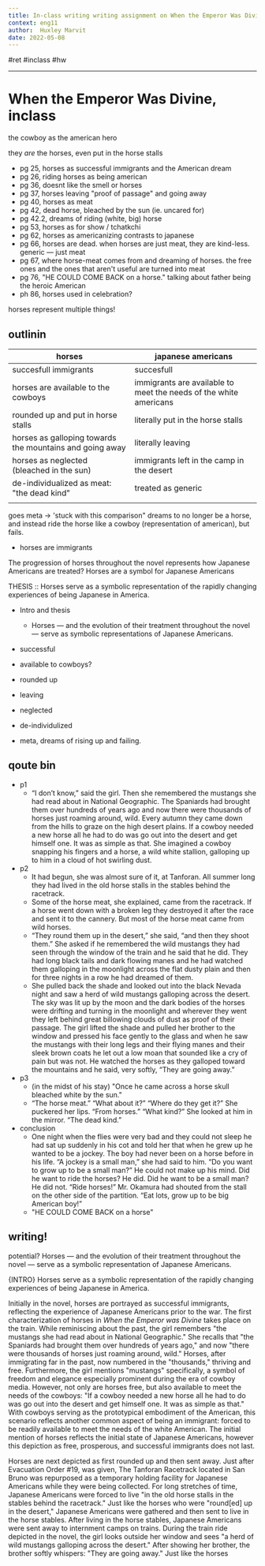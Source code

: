 ```yaml
---
title: In-class writing writing assignment on When the Emperor Was Divine
context: eng11
author:  Huxley Marvit
date: 2022-05-08
---
```


#ret
#inclass #hw 

***

# When the Emperor Was Divine, inclass
the cowboy as the american hero

they *are* the horses, even put in the horse stalls


- pg 25, horses as successful immigrants and the American dream
- pg 26, riding horses as being american
- pg 36, doesnt like the smell or horses
- pg 37, horses leaving "proof of passage" and going away
- pg 40, horses as meat
- pg 42, dead horse, bleached by the sun (ie. uncared for)
- pg 42.2, dreams of riding (white, big) horse
- pg 53, horses as for show / tchatkchi
- pg 62, horses as americanizing contrasts to japanese
- pg 66, horses are dead. when horses are just meat, they are kind-less. generic — just meat
- pg 67, where horse-meat comes from and dreaming of horses. the free ones and the ones that aren't useful are turned into meat
- pg 76, "HE COULD COME BACK on a horse." talking about father being the heroic American
- ph 86, horses used in celebration?

horses represent multiple things!

## outlinin

| horses                                                   | japanese americans                                                |
| -------------------------------------------------------- | ----------------------------------------------------------------- |
| succesfull immigrants                                    | succesfull                                                        |
| horses are available to the cowboys                      | immigrants are available to meet the needs of the white americans |
| rounded up and put in horse stalls                       | literally put in the horse stalls                                 |
| horses as galloping towards the mountains and going away | literally leaving                                                 |
| horses as neglected (bleached in the sun)                | immigrants left in the camp in the desert                         |
| de-individualized as meat: "the dead kind"               | treated as generic                                                |
|                                                          |                                                                   |

goes meta → 'stuck with this comparison"
dreams to no longer be a horse, and instead ride the horse like a cowboy (representation of american), but fails.

- horses are immigrants

The progression of horses throughout the novel represents how Japanese Americans are treated?
Horses are a symbol for Japanese Americans

THESIS :: Horses serve as a symbolic representation of the rapidly changing experiences of being Japanese in America.


- Intro and thesis
	- Horses — and the evolution of their treatment throughout the novel — serve as symbolic representations of Japanese Americans.

- successful
- available to cowboys?

- rounded up 
- leaving

- neglected
- de-individulized

- meta, dreams of rising up and failing.


## qoute bin

- p1 
	- “I don’t know,” said the girl. Then she remembered the mustangs she had read about in National Geographic. The Spaniards had brought them over hundreds of years ago and now there were thousands of horses just roaming around, wild. Every autumn they came down from the hills to graze on the high desert plains. If a cowboy needed a new horse all he had to do was go out into the desert and get himself one. It was as simple as that. She imagined a cowboy snapping his fingers and a horse, a wild white stallion, galloping up to him in a cloud of hot swirling dust.
- p2 
	- It had begun, she was almost sure of it, at Tanforan. All summer long they had lived in the old horse stalls in the stables behind the racetrack.
	- Some of the horse meat, she explained, came from the racetrack. If a horse went down with a broken leg they destroyed it after the race and sent it to the cannery. But most of the horse meat came from wild horses.
	-  “They round them up in the desert,” she said, “and then they shoot them.” She asked if he remembered the wild mustangs they had seen through the window of the train and he said that he did. They had long black tails and dark flowing manes and he had watched them galloping in the moonlight across the flat dusty plain and then for three nights in a row he had dreamed of them.
	-  She pulled back the shade and looked out into the black Nevada night and saw a herd of wild mustangs galloping across the desert. The sky was lit up by the moon and the dark bodies of the horses were drifting and turning in the moonlight and wherever they went they left behind great billowing clouds of dust as proof of their passage. The girl lifted the shade and pulled her brother to the window and pressed his face gently to the glass and when he saw the mustangs with their long legs and their flying manes and their sleek brown coats he let out a low moan that sounded like a cry of pain but was not. He watched the horses as they galloped toward the mountains and he said, very softly, “They are going away.”
- p3 
	- (in the midst of his stay) "Once he came across a horse skull bleached white by the sun."
	- “The horse meat.”   “What about it?”   “Where do they get it?”   She puckered her lips. “From horses.” “What kind?”  She looked at him in the mirror. “The dead kind.”
- conclusion
	- One night when the flies were very bad and they could not sleep he had sat up suddenly in his cot and told her that when he grew up he wanted to be a jockey. The boy had never been on a horse before in his life. “A jockey is a small man,” she had said to him. “Do you want to grow up to be a small man?” He could not make up his mind. Did he want to ride the horses? He did. Did he want to be a small man? He did not. “Ride horses!” Mr. Okamura had shouted from the stall on the other side of the partition. “Eat lots, grow up to be big American boy!”
	- "HE COULD COME BACK on a horse"


## writing! 

potential? Horses — and the evolution of their treatment throughout the novel — serve as a symbolic representation of Japanese Americans.

{INTRO} Horses serve as a symbolic representation of the rapidly changing experiences of being Japanese in America.


Initially in the novel, horses are portrayed as successful immigrants, reflecting the experience of Japanese Americans prior to the war. The first characterization of horses in *When the Emperor was Divine* takes place on the train. While reminiscing about the past, the girl remembers "the mustangs she had read about in National Geographic." She recalls that "the Spaniards had brought them over hundreds of years ago," and now "there were thousands of horses just roaming around, wild." Horses, after immigrating far in the past, now numbered in the "thousands," thriving and free. Furthermore, the girl mentions "mustangs" specifically, a symbol of freedom and elegance especially prominent during the era of cowboy media. However, not only are horses free, but also available to meet the needs of the cowboys: "If a cowboy needed a new horse all he had to do was go out into the desert and get himself one. It was as simple as that." With cowboys serving as the prototypical embodiment of the American, this scenario reflects another common aspect of being an immigrant: forced to be readily available to meet the needs of the white American. The initial mention of horses reflects the initial state of Japanese Americans, however this depiction as free, prosperous, and successful immigrants does not last.

Horses are next depicted as first rounded up and then sent away. Just after Evacuation Order #19, was given, The Tanforan Racetrack located in San Bruno was repurposed as a temporary holding facility for Japanese Americans while they were being collected. For long stretches of time, Japanese Americans were forced to live "in the old horse stalls in the stables behind the racetrack." Just like the horses who were "round[ed] up in the desert," Japanese Americans were gathered and then sent to live in the horse stables. After living in the horse stables, Japanese Americans were sent away to internment camps on trains. During the train ride depicted in the novel, the girl looks outside her window and sees "a herd of wild mustangs galloping across the desert." After showing her brother, the brother softly whispers: "They are going away." Just like the horses 






























